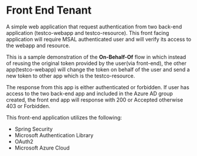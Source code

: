 # Front End Tenant
A simple web application that request authentication from two back-end application (testco-webapp and testco-resource).
This front facing application will require MSAL authenticated user and will verify its access to the webapp and resource.

This is a sample demonstration of the **On-Behalf-Of** flow in which instead of reusing the original token provided by the user(via front-end), the other app(testco-webapp) will change the token on behalf of the user and send a new token to other app which is the testco-resource.

The response from this app is either authenticated or forbidden. If user has access to the two back-end app and included in the Azure AD group created, the front end app will response with 200 or Accepted otherwise 403 or Forbidden.

This front-end application utilizes the  following:
- Spring Security
- Microsoft Authentication Library
- OAuth2
- Microsoft  Azure Cloud
